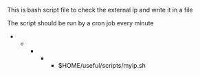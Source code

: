 This is bash script file to check the external ip and write it in a file

The script should be run by a cron job every minute
* * * * * $HOME/useful/scripts/myip.sh
